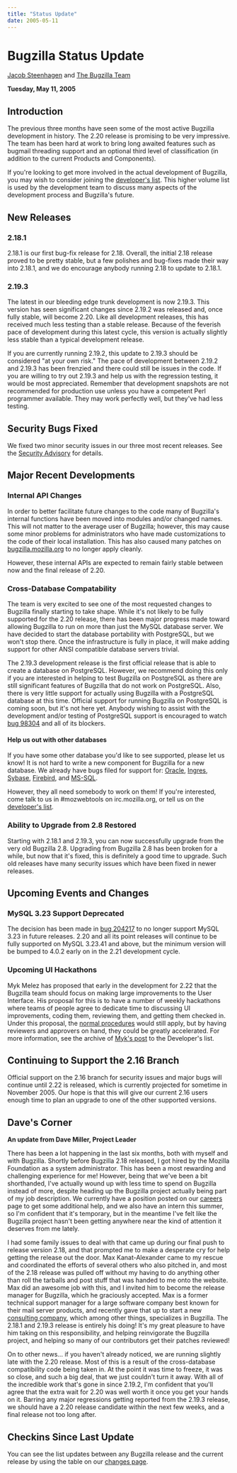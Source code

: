 ```yaml
---
title: "Status Update"
date: 2005-05-11
---
```

# Bugzilla Status Update

[Jacob Steenhagen](http://www.steenhagen.us/~jake/blog/) and [The Bugzilla Team](../developers/profiles.html)

**Tuesday, May 11, 2005**

## Introduction

The previous three months have seen some of the most active Bugzilla development in history. The 2.20 release is promising to be very impressive. The team has been hard at work to bring long awaited features such as bugmail threading support and an optional third level of classification (in addition to the current Products and Components).

If you're looking to get more involved in the actual development of Bugzilla, you may wish to consider joining the [developer's list](https://lists.bugzilla.org/cgi-bin/mj_wwwusr?func=lists-long-full&extra=developers). This higher volume list is used by the development team to discuss many aspects of the development process and Bugzilla's future.

## New Releases

### 2.18.1

2.18.1 is our first bug-fix release for 2.18\. Overall, the initial 2.18 release proved to be pretty stable, but a few polishes and bug-fixes made their way into 2.18.1, and we do encourage anybody running 2.18 to update to 2.18.1.

### 2.19.3

The latest in our bleeding edge trunk development is now 2.19.3\. This version has seen significant changes since 2.19.2 was released and, once fully stable, will become 2.20\. Like all development releases, this has received much less testing than a stable release. Because of the feverish pace of development during this latest cycle, this version is actually slightly less stable than a typical development release.

If you are currently running 2.19.2, this update to 2.19.3 should be considered "at your own risk." The pace of development between 2.19.2 and 2.19.3 has been frenzied and there could still be issues in the code. If you are willing to try out 2.19.3 and help us with the regression testing, it would be most appreciated. Remember that development snapshots are not recommended for production use unless you have a competent Perl programmer available. They may work perfectly well, but they've had less testing.

## Security Bugs Fixed

We fixed two minor security issues in our three most recent releases. See the [Security Advisory](../security/2.16.8/) for details.

## Major Recent Developments

### Internal API Changes

In order to better facilitate future changes to the code many of Bugzilla's internal functions have been moved into modules and/or changed names. This will not matter to the average user of Bugzilla; however, this may cause some minor problems for administrators who have made customizations to the code of their local installation. This has also caused many patches on [bugzilla.mozilla.org](https://bugzilla.mozilla.org) to no longer apply cleanly.

However, these internal APIs are expected to remain fairly stable between now and the final release of 2.20.

### Cross-Database Compatability

The team is very excited to see one of the most requested changes to Bugzilla finally starting to take shape. While it's not likely to be fully supported for the 2.20 release, there has been major progress made toward allowing Bugzilla to run on more than just the MySQL database server. We have decided to start the database portability with PostgreSQL, but we won't stop there. Once the infrastructure is fully in place, it will make adding support for other ANSI compatible database servers trivial.

The 2.19.3 development release is the first official release that is able to create a database on PostgreSQL. However, we recommend doing this only if you are interested in helping to test Bugzilla on PostgreSQL as there are still significant features of Bugzilla that do not work on PostgreSQL. Also, there is very little support for actually using Bugzilla with a PostgreSQL database at this time. Official support for running Bugzilla on PostgreSQL is coming soon, but it's not here yet. Anybody wishing to assist with the development and/or testing of PostgreSQL support is encouraged to watch [bug 98304](https://bugzilla.mozilla.org/show_bug.cgi?id=98304) and all of its blockers.

#### Help us out with other databases

If you have some other database you'd like to see supported, please let us know! It is not hard to write a new component for Bugzilla for a new database. We already have bugs filed for support for: [Oracle](https://bugzilla.mozilla.org/show_bug.cgi?id=189947), [Ingres](https://bugzilla.mozilla.org/show_bug.cgi?id=249400), [Sybase](https://bugzilla.mozilla.org/show_bug.cgi?id=173130), [Firebird](https://bugzilla.mozilla.org/show_bug.cgi?id=249254), and [MS-SQL](https://bugzilla.mozilla.org/show_bug.cgi?id=285122).

However, they all need somebody to work on them! If you're interested, come talk to us in #mozwebtools on irc.mozilla.org, or tell us on the [developer's list](https://lists.bugzilla.org/cgi-bin/mj_wwwusr?func=lists-long-full&extra=developers).

### Ability to Upgrade from 2.8 Restored

Starting with 2.18.1 and 2.19.3, you can now successfully upgrade from the very old Bugzilla 2.8\. Upgrading from Bugzilla 2.8 has been broken for a while, but now that it's fixed, this is definitely a good time to upgrade. Such old releases have many security issues which have been fixed in newer releases.

## Upcoming Events and Changes

### MySQL 3.23 Support Deprecated

The decision has been made in [bug 204217](https://bugzilla.mozilla.org/show_bug.cgi?id=204217) to no longer support MySQL 3.23 in future releases. 2.20 and all its point releases will continue to be fully supported on MySQL 3.23.41 and above, but the minimum version will be bumped to 4.0.2 early on in the 2.21 development cycle.

### Upcoming UI Hackathons

Myk Melez has proposed that early in the development for 2.22 that the Bugzilla team should focus on making large improvements to the User Interface. His proposal for this is to have a number of weekly hackathons where teams of people agree to dedicate time to discussing UI improvements, coding them, reviewing them, and getting them checked in. Under this proposal, the [normal procedures](../developers) would still apply, but by having reviewers and approvers on hand, they could be greatly accelerated. For more information, see the archive of [Myk's post](https://lists.bugzilla.org/cgi-bin/mj_wwwusr?list=developers&brief=on&func=archive-get-part&extra=200503/18) to the Developer's list.

## Continuing to Support the 2.16 Branch

Official support on the 2.16 branch for security issues and major bugs will continue until 2.22 is released, which is currently projected for sometime in November 2005\. Our hope is that this will give our current 2.16 users enough time to plan an upgrade to one of the other supported versions.

## Dave's Corner

**An update from Dave Miller, Project Leader**

There has been a lot happening in the last six months, both with myself and with Bugzilla. Shortly before Bugzilla 2.18 released, I got hired by the Mozilla Foundation as a system administrator. This has been a most rewarding and challenging experience for me! However, being that we've been a bit shorthanded, I've actually wound up with less time to spend on Bugzilla instead of more, despite heading up the Bugzilla project actually being part of my job description. We currently have a position posted on our [careers](https://www.mozilla.org/foundation/careers.html) page to get some additional help, and we also have an intern this summer, so I'm confident that it's temporary, but in the meantime I've felt like the Bugzilla project hasn't been getting anywhere near the kind of attention it deserves from me lately.

I had some family issues to deal with that came up during our final push to release version 2.18, and that prompted me to make a desperate cry for help getting the release out the door. Max Kanat-Alexander came to my rescue and coordinated the efforts of several others who also pitched in, and most of the 2.18 release was pulled off without my having to do anything other than roll the tarballs and post stuff that was handed to me onto the website. Max did an awesome job with this, and I invited him to become the release manager for Bugzilla, which he graciously accepted. Max is a former technical support manager for a large software company best known for their mail server products, and recently gave that up to start a new [consulting company](http://www.everythingsolved.com/), which among other things, specializes in Bugzilla. The 2.18.1 and 2.19.3 release is entirely his doing! It's my great pleasure to have him taking on this responsibility, and helping reinvigorate the Bugzilla project, and helping so many of our contributors get their patches reviewed!

On to other news... if you haven't already noticed, we are running slightly late with the 2.20 release. Most of this is a result of the cross-database compatibility code being taken in. At the point it was time to freeze, it was so close, and such a big deal, that we just couldn't turn it away. With all of the incredible work that's gone in since 2.19.2, I'm confident that you'll agree that the extra wait for 2.20 was well worth it once you get your hands on it. Barring any major regressions getting reported from the 2.19.3 release, we should have a 2.20 release candidate within the next few weeks, and a final release not too long after.

## Checkins Since Last Update

You can see the list updates between any Bugzilla release and the current release by using the table on our [changes page](../status/changes.html).
